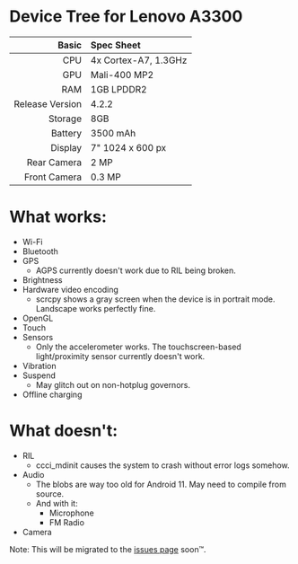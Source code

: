 # Device Tree for Lenovo A3300
Basic		| Spec Sheet
---------------:|:-------------------------
CPU		| 4x Cortex-A7, 1.3GHz
GPU		| Mali-400 MP2
RAM		| 1GB LPDDR2
Release Version	| 4.2.2
Storage		| 8GB
Battery		| 3500 mAh
Display		| 7" 1024 x 600 px
Rear Camera	| 2 MP
Front Camera	| 0.3 MP

# What works:
- Wi-Fi
- Bluetooth
- GPS
    - AGPS currently doesn't work due to RIL being broken.
- Brightness
- Hardware video encoding
    - scrcpy shows a gray screen when the device is in portrait mode. Landscape works perfectly fine.
- OpenGL
- Touch
- Sensors
    - Only the accelerometer works. The touchscreen-based light/proximity sensor currently doesn't work.
- Vibration
- Suspend
    - May glitch out on non-hotplug governors.
- Offline charging

# What doesn't:
- RIL
    - ccci_mdinit causes the system to crash without error logs somehow.
- Audio
    - The blobs are way too old for Android 11. May need to compile from source.
    - And with it:
	    - Microphone
	    - FM Radio
- Camera

Note: This will be migrated to the [issues page](https://github.com/gamblingaddict/android_device_lenovo_a3300/issues) soon™.
